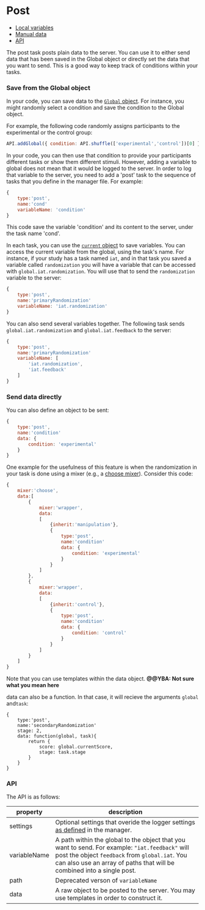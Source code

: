 # Post

- [Local variables](#local-variables)
- [Manual data](#manual-data)
- [API](#api)

The post task posts plain data to the server. 
You can use it to either send data that has been saved in the Global object or directly set the data that you want to send.
This is a good way to keep track of conditions within your tasks.

### Save from the Global object
In your code, you can save data to the [`Global` object](./basics/variables.md#global). For instance, you might randomly select a condition and save the condition to the Global object.

For example, the following code randomly assigns participants to the experimental or the control group:
```javascript
API.addGlobal({ condition: API.shuffle(['experimental','control'])[0] });
```

In your code, you can then use that condition to provide your participants different tasks or show them different stimuli. However, adding a variable to global does not mean that it would be logged to the server. In order to log that variable to the server, you need to add a 'post' task to the sequence of tasks that you define in the manager file. For example:
```javascript
{
    type:'post',
    name:'cond'
    variableName: 'condition'
}
```
This code save the variable 'condition' and its content to the server, under the task name 'cond'.

In each task, you can use the [`current` object](./basics/variables.md#the-task-object-current) to save variables. 
You can access the current variable from the global, using the task's name. For instance, if your study has a task named `iat`, and in that task you saved a variable called `randomization` you will have a variable that can be accessed with `global.iat.randomization`. You will use that to send the `randomization` variable to the server:

```javascript
{
    type:'post',
    name:'primaryRandomization'
    variableName: 'iat.randomization'
}
```

You can also send several variables together. 
The following task sends `global.iat.randomization` and `global.iat.feedback` to the server:

```javascript
{
    type:'post',
    name:'primaryRandomization'
    variableName: [
        'iat.randomization',
        'iat.feedback'
    ]
}
```

### Send data directly

You can also define an object to be sent:
```javascript
{
    type:'post',
    name:'condition'
    data: {
        condition: 'experimental'
    }
}
```
One example for the usefulness of this feature is when the randomization in your task is done using a mixer (e.g., a [choose mixer](/basics/mixer.md#choose)). Consider this code:

```javascript
{
    mixer:'choose',
    data:[
        {
            mixer:'wrapper',
            data: 
            [
                {inherit:'manipulation'},
                {
                    type:'post',
                    name:'condition'
                    data: {
                        condition: 'experimental'
                    }
                }
            ]
        },
        {
            mixer:'wrapper',
            data: 
            [
                {inherit:'control'},
                {
                    type:'post',
                    name:'condition'
                    data: {
                        condition: 'control'
                    }
                }
            ]
        }
    ]
}
```
Note that you can use templates within the data object. **@@YBA: Not sure what you mean here**

data can also be a function. In that case, it will recieve the arguments `global` and`task`:

```
{
    type:'post',
    name:'secondaryRandomization'
    stage: 2,
    data: function(global, task){
        return {
            score: global.currentScore,
            stage: task.stage
        }
    }
}
```

### API

The API is as follows:

property        | description
--------------- | ---------------------
settings        | Optional settings that overide the logger settings [as defined](./API.md#logger) in the manager.
variableName    | A path within the global to the object that you want to send. For example: `"iat.feedback"` will post the object `feedback` from `global.iat`. You can also use an array of paths that will be combined into a single post.
path            | Deprecated verson of `variableName`
data            | A raw object to be posted to the server. You may use templates in order to construct it.
